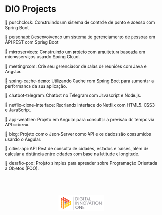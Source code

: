 # DIO Projects

:file_folder: punchclock: Construindo um sistema de controle de ponto e acesso com Spring Boot.

:file_folder: personapi: Desenvolvendo um sistema de gerenciamento de pessoas em API REST com Spring Boot.

:file_folder: microservices: Construindo um projeto com arquitetura baseada em microsserviços usando Spring Cloud.

:file_folder: meetingroom: Crie seu gerenciador de salas de reuniões com Java e Angular.

:file_folder: spring-cache-demo: Utilizando Cache com Spring Boot para aumentar a performance da sua aplicação.

:file_folder: chatbot-telegram: Chatbot no Telegram com Javascript e Node.js.

:file_folder: netflix-clone-interface: Recriando interface do Netflix com HTML5, CSS3 e JavaScript.

:file_folder: app-weather: Projeto em Angular para consultar a previsão do tempo via API externa.

:file_folder: blog: Projeto com o Json-Server como API e os dados são consumidos usando o Angular.

:file_folder: cities-api: API Rest de consulta de cidades, estados e países, além de calcular a distância entre cidades com base na latitude e longitude.

:file_folder: desafio-poo: Projeto simples para aprender sobre Programação Orientada a Objetos (POO).
 
<br>
<br>
<br>

<p align="center">
    <img src="images/logo-dio.png" width="30%"/>
</p>